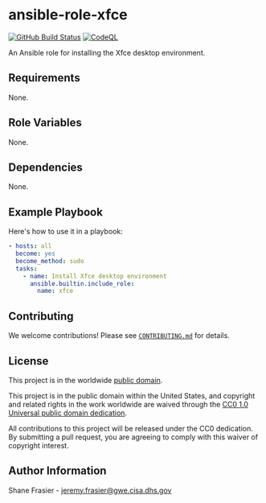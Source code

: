 # ansible-role-xfce #

[![GitHub Build Status](https://github.com/cisagov/ansible-role-xfce/workflows/build/badge.svg)](https://github.com/cisagov/ansible-role-xfce/actions)
[![CodeQL](https://github.com/cisagov/ansible-role-xfce/workflows/CodeQL/badge.svg)](https://github.com/cisagov/ansible-role-xfce/actions/workflows/codeql-analysis.yml)

An Ansible role for installing the Xfce desktop environment.

## Requirements ##

None.

## Role Variables ##

None.

<!--
| Variable | Description | Default | Required |
|----------|-------------|---------|----------|
| optional_variable | Describe its purpose. | `default_value` | No |
| required_variable | Describe its purpose. | n/a | Yes |
-->

## Dependencies ##

None.

## Example Playbook ##

Here's how to use it in a playbook:

```yaml
- hosts: all
  become: yes
  become_method: sudo
  tasks:
    - name: Install Xfce desktop environment
      ansible.builtin.include_role:
        name: xfce
```

## Contributing ##

We welcome contributions!  Please see [`CONTRIBUTING.md`](CONTRIBUTING.md) for
details.

## License ##

This project is in the worldwide [public domain](LICENSE).

This project is in the public domain within the United States, and
copyright and related rights in the work worldwide are waived through
the [CC0 1.0 Universal public domain
dedication](https://creativecommons.org/publicdomain/zero/1.0/).

All contributions to this project will be released under the CC0
dedication. By submitting a pull request, you are agreeing to comply
with this waiver of copyright interest.

## Author Information ##

Shane Frasier - <jeremy.frasier@gwe.cisa.dhs.gov>
